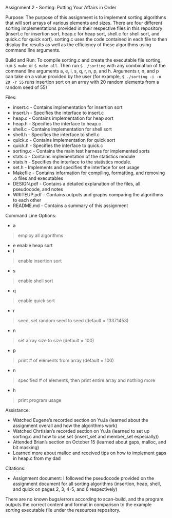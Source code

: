 Assignment 2 - Sorting: Putting Your Affairs in Order

Purpose: The purpose of this assignment is to implement sorting algorithms that will sort arrays of various elements and sizes. There are four different sorting implementations provided in their respective files in this repository (insert.c for insertion sort, heap.c for heap sort, shell.c for shell sort, and quick.c for quick sort). sorting.c uses the code contained in each file to then display the results as well as the efficiency of these algorithms using command line arguments.

Build and Run: To compile sorting.c and create the executable file sorting, run `$ make` or `$ make all`. Then run `$ ./sorting` with any combination of the command line arguments a, e, i, s, q, r, n, p, and h. Arguments r, n, and p can take on a value provided by the user (for example, `$ ./sorting -i -n 20 -r 55` runs insertion sort on an array with 20 random elements from a random seed of 55)

Files:
- insert.c
        - Contains implementation for insertion sort
- insert.h
        - Specifies the interface to insert.c
- heap.c 
        - Contains implementation for heap sort
- heap.h
        - Specifies the interface to heap.c
- shell.c
        - Contains implementation for shell sort
- shell.h
        - Specifies the interface to shell.c
- quick.c
        - Contains implementation for quick sort
- quick.h
        - Specifies the interface to quick.c
- sorting.c
        - Contains the main test harness for implemented sorts
- stats.c
        - Contains implementation of the statistics module
- stats.h
        - Specifies the interface to the statistics module.
- set.h
        - Implements and specifies the interface for set usage
- Makefile
        - Contains information for compiling, formatting, and removing .o files and executables
- DESIGN.pdf
        - Contains a detailed explanation of the files, all pseudocode, and notes
- WRITEUP.pdf
        - Contains outputs and graphs comparing the algorithms to each other
- README.md
        - Contains a summary of this assignment

Command Line Options:
- a 
> employ all algorithms
- e enable heap sort
- i 
> enable insertion sort
- s 
> enable shell sort
- q 
> enable quick sort
- r 
> seed, set random seed to seed (default = 13371453)
- n 
> set array size to size (default = 100)
- p 
> print # of elements from array (default = 100)
- n 
> specified # of elements, then print entire array and nothing more
- h
> print program usage

Assistance:
- Watched Eugene’s recorded section on YuJa (learned about the assignment overall and how the algorithms work)
- Watched Chrtisian’s recorded section on YuJa (learned to set up sorting.c and how to use set (insert_set and member_set especially))
- Attended Brian’s section on October 15 (learned about gaps, malloc, and bit masking)
- Learned more about malloc and received tips on how to implement gaps in heap.c from my dad

Citations:
- Assignment document: I followed the pseudocode provided on the assignment document for all sorting algorithms (insertion, heap, shell, and quick on pages 2, 3, 4-5, and 6 respectively)

There are no known bugs/errors according to scan-build, and the program outputs the correct content and format in comparison to the example sorting executable file under the resources repository.

